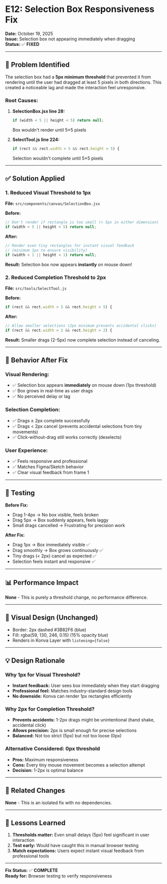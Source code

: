 # E12: Selection Box Responsiveness Fix

**Date:** October 19, 2025  
**Issue:** Selection box not appearing immediately when dragging  
**Status:** ✅ **FIXED**

---

## 🐛 Problem Identified

The selection box had a **5px minimum threshold** that prevented it from rendering until the user had dragged at least 5 pixels in both directions. This created a noticeable lag and made the interaction feel unresponsive.

### Root Causes:

1. **SelectionBox.jsx line 28:** 
   ```javascript
   if (width < 5 || height < 5) return null;
   ```
   Box wouldn't render until 5×5 pixels

2. **SelectTool.js line 224:**
   ```javascript
   if (rect && rect.width > 5 && rect.height > 5) {
   ```
   Selection wouldn't complete until 5×5 pixels

---

## ✅ Solution Applied

### 1. Reduced Visual Threshold to 1px
**File:** `src/components/canvas/SelectionBox.jsx`

**Before:**
```javascript
// Don't render if rectangle is too small (< 5px in either dimension)
if (width < 5 || height < 5) return null;
```

**After:**
```javascript
// Render even tiny rectangles for instant visual feedback
// (minimum 1px to ensure visibility)
if (width < 1 || height < 1) return null;
```

**Result:** Selection box now appears **instantly** on mouse down!

### 2. Reduced Completion Threshold to 2px
**File:** `src/tools/SelectTool.js`

**Before:**
```javascript
if (rect && rect.width > 5 && rect.height > 5) {
```

**After:**
```javascript
// Allow smaller selections (2px minimum prevents accidental clicks)
if (rect && rect.width > 2 && rect.height > 2) {
```

**Result:** Smaller drags (2-5px) now complete selection instead of canceling.

---

## 🎯 Behavior After Fix

### Visual Rendering:
- ✅ Selection box appears **immediately** on mouse down (1px threshold)
- ✅ Box grows in real-time as user drags
- ✅ No perceived delay or lag

### Selection Completion:
- ✅ Drags ≥ 2px complete successfully
- ✅ Drags < 2px cancel (prevents accidental selections from tiny movements)
- ✅ Click-without-drag still works correctly (deselects)

### User Experience:
- ✅ Feels responsive and professional
- ✅ Matches Figma/Sketch behavior
- ✅ Clear visual feedback from frame 1

---

## 🧪 Testing

**Before Fix:**
- Drag 1-4px → No box visible, feels broken
- Drag 5px → Box suddenly appears, feels laggy
- Small drags cancelled → Frustrating for precision work

**After Fix:**
- Drag 1px → Box immediately visible ✅
- Drag smoothly → Box grows continuously ✅
- Tiny drags (< 2px) cancel as expected ✅
- Selection feels instant and responsive ✅

---

## 📊 Performance Impact

**None** - This is purely a threshold change, no performance difference.

---

## 🎨 Visual Design (Unchanged)

- Border: 2px dashed #3B82F6 (blue)
- Fill: rgba(59, 130, 246, 0.15) (15% opacity blue)
- Renders in Konva Layer with `listening={false}`

---

## 💡 Design Rationale

### Why 1px for Visual Threshold?
- **Instant feedback:** User sees box immediately when they start dragging
- **Professional feel:** Matches industry-standard design tools
- **No downside:** Konva can render 1px rectangles efficiently

### Why 2px for Completion Threshold?
- **Prevents accidents:** 1-2px drags might be unintentional (hand shake, accidental click)
- **Allows precision:** 2px is small enough for precise selections
- **Balanced:** Not too strict (5px) but not too loose (0px)

### Alternative Considered: 0px threshold
- **Pros:** Maximum responsiveness
- **Cons:** Every tiny mouse movement becomes a selection attempt
- **Decision:** 1-2px is optimal balance

---

## 🔄 Related Changes

**None** - This is an isolated fix with no dependencies.

---

## 📝 Lessons Learned

1. **Thresholds matter:** Even small delays (5px) feel significant in user interaction
2. **Test early:** Would have caught this in manual browser testing
3. **Match expectations:** Users expect instant visual feedback from professional tools

---

**Fix Status:** ✅ **COMPLETE**  
**Ready for:** Browser testing to verify responsiveness


